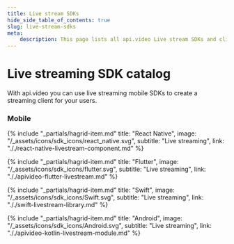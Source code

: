 ```yaml
---
title: Live stream SDKs
hide_side_table_of_contents: true
slug: live-stream-sdks
meta: 
    description: This page lists all api.video Live stream SDKs and client libraries for React Native, Flutter, Swift, and Android.
---
```


Live streaming SDK catalog
==================

With api.video you can use live streaming mobile SDKs to create a streaming client for your users.

### Mobile
<div class="hagrid">

{% include "_partials/hagrid-item.md" title: "React Native", image: "/_assets/icons/sdk_icons/react_native.svg", subtitle: "Live streaming",  link: "././react-native-livestream-component.md" %}

{% include "_partials/hagrid-item.md" title: "Flutter", image: "/_assets/icons/sdk_icons/flutter.svg", subtitle: "Live streaming",  link: "././apivideo-flutter-livestream.md" %}

{% include "_partials/hagrid-item.md" title: "Swift", image: "/_assets/icons/sdk_icons/Swift.svg", subtitle: "Live streaming",  link: "././swift-livestream-library.md" %}

{% include "_partials/hagrid-item.md" title: "Android", image: "/_assets/icons/sdk_icons/Android.svg", subtitle: "Live streaming",  link: "././apivideo-kotlin-livestream-module.md" %}

</div>